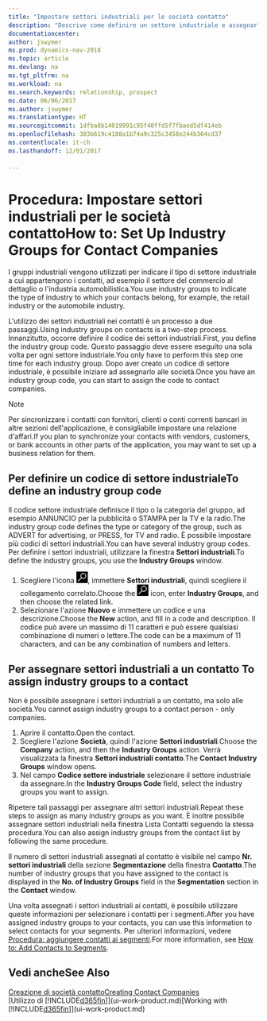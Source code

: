 ```yaml
---
title: "Impostare settori industriali per le società contatto"
description: "Descrive come definire un settore industriale e assegnarlo a una società contatto, ad esempio il settore del commercio al dettaglio o dell'industria automobilistica."
documentationcenter: 
author: jswymer
ms.prod: dynamics-nav-2018
ms.topic: article
ms.devlang: na
ms.tgt_pltfrm: na
ms.workload: na
ms.search.keywords: relationship, prospect
ms.date: 06/06/2017
ms.author: jswymer
ms.translationtype: HT
ms.sourcegitcommit: 1dfba8b14019991c95f40ffd5f7fbaed5df414eb
ms.openlocfilehash: 303b619c4188a1b74a9c325c3458e244b364cd37
ms.contentlocale: it-ch
ms.lasthandoff: 12/01/2017

---
```

# <a name="how-to-set-up-industry-groups-for-contact-companies"></a><span data-ttu-id="f70fa-103">Procedura: Impostare settori industriali per le società contatto</span><span class="sxs-lookup"><span data-stu-id="f70fa-103">How to: Set Up Industry Groups for Contact Companies</span></span>
<span data-ttu-id="f70fa-104">I gruppi industriali vengono utilizzati per indicare il tipo di settore industriale a cui appartengono i contatti, ad esempio il settore del commercio al dettaglio o l'industria automobilistica.</span><span class="sxs-lookup"><span data-stu-id="f70fa-104">You use industry groups to indicate the type of industry to which your contacts belong, for example, the retail industry or the automobile industry.</span></span>

<span data-ttu-id="f70fa-105">L'utilizzo dei settori industriali nei contatti è un processo a due passaggi.</span><span class="sxs-lookup"><span data-stu-id="f70fa-105">Using industry groups on contacts is a two-step process.</span></span> <span data-ttu-id="f70fa-106">Innanzitutto, occorre definire il codice dei settori industriali.</span><span class="sxs-lookup"><span data-stu-id="f70fa-106">First, you define the industry group code.</span></span> <span data-ttu-id="f70fa-107">Questo passaggio deve essere eseguito una sola volta per ogni settore industriale.</span><span class="sxs-lookup"><span data-stu-id="f70fa-107">You only have to perform this step one time for each industry group.</span></span> <span data-ttu-id="f70fa-108">Dopo aver creato un codice di settore industriale, è possibile iniziare ad assegnarlo alle società.</span><span class="sxs-lookup"><span data-stu-id="f70fa-108">Once you have an industry group code, you can start to assign the code to contact companies.</span></span>

> [!NOTE]  
>   <span data-ttu-id="f70fa-109">Per sincronizzare i contatti con fornitori, clienti o conti correnti bancari in altre sezioni dell'applicazione, è consigliabile impostare una relazione d'affari.</span><span class="sxs-lookup"><span data-stu-id="f70fa-109">If you plan to synchronize your contacts with vendors, customers, or bank accounts in other parts of the application, you may want to set up a business relation for them.</span></span>

## <a name="to-define-an-industry-group-code"></a><span data-ttu-id="f70fa-110">Per definire un codice di settore industriale</span><span class="sxs-lookup"><span data-stu-id="f70fa-110">To define an industry group code</span></span>
<span data-ttu-id="f70fa-111">Il codice settore industriale definisce il tipo o la categoria del gruppo, ad esempio ANNUNCIO per la pubblicità o STAMPA per la TV e la radio.</span><span class="sxs-lookup"><span data-stu-id="f70fa-111">The industry group code defines the type or category of the group, such as ADVERT for advertising, or PRESS, for TV and radio.</span></span> <span data-ttu-id="f70fa-112">È possibile impostare più codici di settori industriali.</span><span class="sxs-lookup"><span data-stu-id="f70fa-112">You can have several industry group codes.</span></span> <span data-ttu-id="f70fa-113">Per definire i settori industriali, utilizzare la finestra **Settori industriali**.</span><span class="sxs-lookup"><span data-stu-id="f70fa-113">To define the industry groups, you use the **Industry Groups** window.</span></span>

1. <span data-ttu-id="f70fa-114">Scegliere l'icona ![Cerca pagina o report](media/ui-search/search_small.png "icona Cerca pagina o report"), immettere **Settori industriali**, quindi scegliere il collegamento correlato.</span><span class="sxs-lookup"><span data-stu-id="f70fa-114">Choose the ![Search for Page or Report](media/ui-search/search_small.png "Search for Page or Report icon") icon, enter **Industry Groups**, and then choose the related link.</span></span>
2. <span data-ttu-id="f70fa-115">Selezionare l'azione **Nuovo** e immettere un codice e una descrizione.</span><span class="sxs-lookup"><span data-stu-id="f70fa-115">Choose the **New** action, and fill in a code and description.</span></span> <span data-ttu-id="f70fa-116">Il codice può avere un massimo di 11 caratteri e può essere qualsiasi combinazione di numeri o lettere.</span><span class="sxs-lookup"><span data-stu-id="f70fa-116">The code can be a maximum of 11 characters, and can be any combination of numbers and letters.</span></span>

## <span data-ttu-id="f70fa-117"><a name="AssignIndustryGroupContact"></a> Per assegnare settori industriali a un contatto</span><span class="sxs-lookup"><span data-stu-id="f70fa-117"><a name="AssignIndustryGroupContact"></a> To assign industry groups to a contact</span></span>
<span data-ttu-id="f70fa-118">Non è possibile assegnare i settori industriali a un contatto, ma solo alle società.</span><span class="sxs-lookup"><span data-stu-id="f70fa-118">You cannot assign industry groups to a contact person - only companies.</span></span>

1. <span data-ttu-id="f70fa-119">Aprire il contatto.</span><span class="sxs-lookup"><span data-stu-id="f70fa-119">Open the contact.</span></span>
2. <span data-ttu-id="f70fa-120">Scegliere l'azione **Società**, quindi l'azione **Settori industriali**.</span><span class="sxs-lookup"><span data-stu-id="f70fa-120">Choose the **Company** action, and then the **Industry Groups** action.</span></span> <span data-ttu-id="f70fa-121">Verrà visualizzata la finestra **Settori industriali contatto**.</span><span class="sxs-lookup"><span data-stu-id="f70fa-121">The **Contact Industry Groups** window opens.</span></span>
3. <span data-ttu-id="f70fa-122">Nel campo **Codice settore industriale** selezionare il settore industriale da assegnare.</span><span class="sxs-lookup"><span data-stu-id="f70fa-122">In the **Industry Groups Code** field, select the industry groups you want to assign.</span></span>

<span data-ttu-id="f70fa-123">Ripetere tali passaggi per assegnare altri settori industriali.</span><span class="sxs-lookup"><span data-stu-id="f70fa-123">Repeat these steps to assign as many industry groups as you want.</span></span> <span data-ttu-id="f70fa-124">È inoltre possibile assegnare settori industriali nella finestra Lista Contatti seguendo la stessa procedura.</span><span class="sxs-lookup"><span data-stu-id="f70fa-124">You can also assign industry groups from the contact list by following the same procedure.</span></span>

<span data-ttu-id="f70fa-125">Il numero di settori industriali assegnati al contatto è visibile nel campo **Nr. settori industriali** della sezione **Segmentazione** della finestra **Contatto**.</span><span class="sxs-lookup"><span data-stu-id="f70fa-125">The number of industry groups that you have assigned to the contact is displayed in the **No. of Industry Groups** field in the **Segmentation** section in the **Contact** window.</span></span>

<span data-ttu-id="f70fa-126">Una volta assegnati i settori industriali ai contatti, è possibile utilizzare queste informazioni per selezionare i contatti per i segmenti.</span><span class="sxs-lookup"><span data-stu-id="f70fa-126">After you have assigned industry groups to your contacts, you can use this information to select contacts for your segments.</span></span> <span data-ttu-id="f70fa-127">Per ulteriori informazioni, vedere [Procedura: aggiungere contatti ai segmenti](marketing-add-contact-segment.md).</span><span class="sxs-lookup"><span data-stu-id="f70fa-127">For more information, see [How to: Add Contacts to Segments](marketing-add-contact-segment.md).</span></span>

## <a name="see-also"></a><span data-ttu-id="f70fa-128">Vedi anche</span><span class="sxs-lookup"><span data-stu-id="f70fa-128">See Also</span></span>
[<span data-ttu-id="f70fa-129">Creazione di società contatto</span><span class="sxs-lookup"><span data-stu-id="f70fa-129">Creating Contact Companies</span></span>](marketing-create-contact-companies.md)  
<span data-ttu-id="f70fa-130">[Utilizzo di [!INCLUDE[d365fin](includes/d365fin_md.md)]](ui-work-product.md)</span><span class="sxs-lookup"><span data-stu-id="f70fa-130">[Working with [!INCLUDE[d365fin](includes/d365fin_md.md)]](ui-work-product.md)</span></span>

